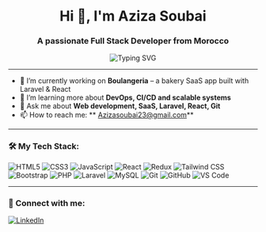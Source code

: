 <h1 align="center">Hi 👋, I'm Aziza Soubai</h1>
<h3 align="center">A passionate Full Stack Developer from Morocco</h3>

<p align="center">
  <img src="https://readme-typing-svg.herokuapp.com?center=true&vCenter=true&lines=Full+Stack+Web+Developer;HTML+%7C+CSS+%7C+JavaScript+%7C+React+%7C+Laravel;MySQL+%7C+PHP+%7C+Tailwind+%7C+Redux+%7C+Git+%7C+Bootstrap" alt="Typing SVG" />
</p>

---

- 🔭 I’m currently working on **Boulangeria** – a bakery SaaS app built with Laravel & React  
- 🌱 I’m learning more about **DevOps, CI/CD and scalable systems**  
- 💬 Ask me about **Web development, SaaS, Laravel, React, Git**  
- 📫 How to reach me: ** Azizasoubai23@gmail.com**  


---

### 🛠️ My Tech Stack:

![HTML5](https://img.shields.io/badge/-HTML5-E34F26?style=flat&logo=html5&logoColor=white)
![CSS3](https://img.shields.io/badge/-CSS3-1572B6?style=flat&logo=css3&logoColor=white)
![JavaScript](https://img.shields.io/badge/-JavaScript-F7DF1E?style=flat&logo=javascript&logoColor=black)
![React](https://img.shields.io/badge/-React-61DAFB?style=flat&logo=react&logoColor=white)
![Redux](https://img.shields.io/badge/-Redux-764ABC?style=flat&logo=redux&logoColor=white)
![Tailwind CSS](https://img.shields.io/badge/-Tailwind-38B2AC?style=flat&logo=tailwind-css&logoColor=white)
![Bootstrap](https://img.shields.io/badge/-Bootstrap-563D7C?style=flat&logo=bootstrap&logoColor=white)
![PHP](https://img.shields.io/badge/-PHP-777BB4?style=flat&logo=php&logoColor=white)
![Laravel](https://img.shields.io/badge/-Laravel-FF2D20?style=flat&logo=laravel&logoColor=white)
![MySQL](https://img.shields.io/badge/-MySQL-4479A1?style=flat&logo=mysql&logoColor=white)
![Git](https://img.shields.io/badge/-Git-F05032?style=flat&logo=git&logoColor=white)
![GitHub](https://img.shields.io/badge/-GitHub-181717?style=flat&logo=github&logoColor=white)
![VS Code](https://img.shields.io/badge/-VSCode-007ACC?style=flat&logo=visual-studio-code&logoColor=white)

---



### 🔗 Connect with me:

[![LinkedIn](https://img.shields.io/badge/LinkedIn-blue?style=for-the-badge&logo=linkedin&logoColor=white)](https://www.linkedin.com/in/soubai-aziza-758ab9299)  
